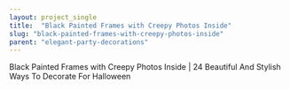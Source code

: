```yaml
---
layout: project_single
title:  "Black Painted Frames with Creepy Photos Inside"
slug: "black-painted-frames-with-creepy-photos-inside"
parent: "elegant-party-decorations"
---
```

Black Painted Frames with Creepy Photos Inside | 24 Beautiful And Stylish Ways To Decorate For Halloween